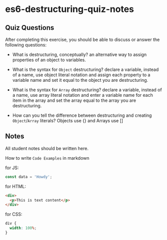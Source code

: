 # es6-destructuring-quiz-notes

## Quiz Questions

After completing this exercise, you should be able to discuss or answer the following questions:

- What is destructuring, conceptually?
  an alternative way to assign properties of an object to variables.

- What is the syntax for `Object` destructuring?
  declare a variable, instead of a name, use object literal notation and assign each property to a variable name and set it equal to the object you are destructuring.

- What is the syntax for `Array` destructuring?
  declare a variable, instead of a name, use array literal notation and enter a variable name for each item in the array and set the array equal to the array you are destructuring.

- How can you tell the difference between destructuring and creating `Object`/`Array` literals?
  Objects use {} and Arrays use []

## Notes

All student notes should be written here.

How to write `Code Examples` in markdown

for JS:

```javascript
const data = 'Howdy';
```

for HTML:

```html
<div>
  <p>This is text content</p>
</div>
```

for CSS:

```css
div {
  width: 100%;
}
```
